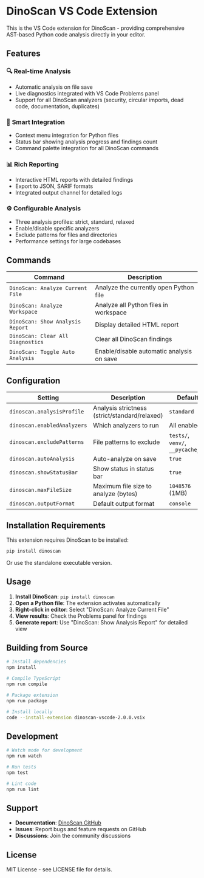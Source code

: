 # DinoScan VS Code Extension

This is the VS Code extension for DinoScan - providing comprehensive AST-based Python code analysis directly in your editor.

## Features

### 🔍 **Real-time Analysis**

- Automatic analysis on file save
- Live diagnostics integrated with VS Code Problems panel
- Support for all DinoScan analyzers (security, circular imports, dead code, documentation, duplicates)

### 🎯 **Smart Integration**

- Context menu integration for Python files
- Status bar showing analysis progress and findings count
- Command palette integration for all DinoScan commands

### 📊 **Rich Reporting**

- Interactive HTML reports with detailed findings
- Export to JSON, SARIF formats
- Integrated output channel for detailed logs

### ⚙️ **Configurable Analysis**

- Three analysis profiles: strict, standard, relaxed
- Enable/disable specific analyzers
- Exclude patterns for files and directories
- Performance settings for large codebases

## Commands

| Command                           | Description                               |
| --------------------------------- | ----------------------------------------- |
| `DinoScan: Analyze Current File`  | Analyze the currently open Python file    |
| `DinoScan: Analyze Workspace`     | Analyze all Python files in workspace     |
| `DinoScan: Show Analysis Report`  | Display detailed HTML report              |
| `DinoScan: Clear All Diagnostics` | Clear all DinoScan findings               |
| `DinoScan: Toggle Auto Analysis`  | Enable/disable automatic analysis on save |

## Configuration

| Setting                     | Description                                   | Default                           |
| --------------------------- | --------------------------------------------- | --------------------------------- |
| `dinoscan.analysisProfile`  | Analysis strictness (strict/standard/relaxed) | `standard`                        |
| `dinoscan.enabledAnalyzers` | Which analyzers to run                        | All enabled                       |
| `dinoscan.excludePatterns`  | File patterns to exclude                      | `tests/`, `venv/`, `__pycache__/` |
| `dinoscan.autoAnalysis`     | Auto-analyze on save                          | `true`                            |
| `dinoscan.showStatusBar`    | Show status in status bar                     | `true`                            |
| `dinoscan.maxFileSize`      | Maximum file size to analyze (bytes)          | `1048576` (1MB)                   |
| `dinoscan.outputFormat`     | Default output format                         | `console`                         |

## Installation Requirements

This extension requires DinoScan to be installed:

```bash
pip install dinoscan
```

Or use the standalone executable version.

## Usage

1. **Install DinoScan**: `pip install dinoscan`
2. **Open a Python file**: The extension activates automatically
3. **Right-click in editor**: Select "DinoScan: Analyze Current File"
4. **View results**: Check the Problems panel for findings
5. **Generate report**: Use "DinoScan: Show Analysis Report" for detailed view

## Building from Source

```bash
# Install dependencies
npm install

# Compile TypeScript
npm run compile

# Package extension
npm run package

# Install locally
code --install-extension dinoscan-vscode-2.0.0.vsix
```

## Development

```bash
# Watch mode for development
npm run watch

# Run tests
npm test

# Lint code
npm run lint
```

## Support

- **Documentation**: [DinoScan GitHub](https://github.com/DinoAir/DinoScan)
- **Issues**: Report bugs and feature requests on GitHub
- **Discussions**: Join the community discussions

## License

MIT License - see LICENSE file for details.
